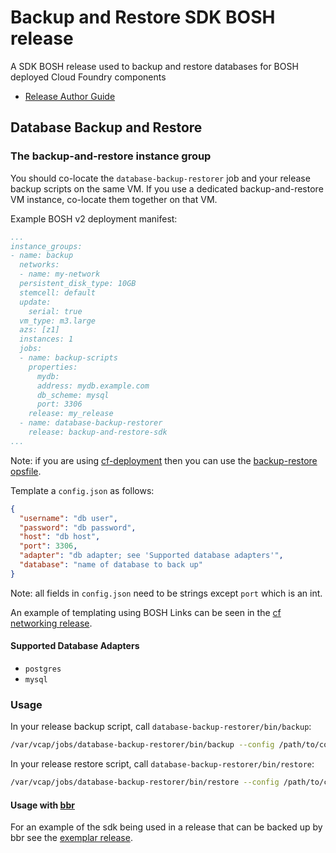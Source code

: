 # Backup and Restore SDK BOSH release

A SDK BOSH release used to backup and restore databases for BOSH deployed Cloud Foundry components

* [Release Author Guide](http://www.boshbackuprestore.io/bosh-backup-and-restore/release_author_guide.html)

## Database Backup and Restore

### The backup-and-restore instance group

You should co-locate the `database-backup-restorer` job and your release backup scripts on the same VM. If you use a dedicated backup-and-restore VM instance, co-locate them together on that VM.

Example BOSH v2 deployment manifest:
```yaml
...
instance_groups:
- name: backup
  networks:
  - name: my-network
  persistent_disk_type: 10GB
  stemcell: default
  update:
    serial: true
  vm_type: m3.large
  azs: [z1]
  instances: 1
  jobs:
  - name: backup-scripts
    properties:
      mydb:
      address: mydb.example.com
      db_scheme: mysql
      port: 3306
    release: my_release
  - name: database-backup-restorer
    release: backup-and-restore-sdk
...
```

Note: if you are using [cf-deployment](https://github.com/cloudfoundry/cf-deployment) then you can use the [backup-restore opsfile](https://github.com/cloudfoundry/cf-deployment/blob/master/operations/experimental/deploy-bosh-backup-restore.yml).

Template a `config.json` as follows:

```json
{
  "username": "db user",
  "password": "db password",
  "host": "db host",
  "port": 3306,
  "adapter": "db adapter; see 'Supported database adapters'",
  "database": "name of database to back up"
}
```

Note: all fields in `config.json` need to be strings except `port` which is an int.

An example of templating using BOSH Links can be seen in the [cf networking release](https://github.com/cloudfoundry-incubator/cf-networking-release/blob/647f7a71b442c25ec29b1cc6484410946f41935c/jobs/bbr-cfnetworkingdb/templates/config.json.erb).

#### Supported Database Adapters
* `postgres`
* `mysql`

### Usage

In your release backup script, call `database-backup-restorer/bin/backup`:

```bash
/var/vcap/jobs/database-backup-restorer/bin/backup --config /path/to/config.json --artifact-file $BBR_ARTIFACT_DIRECTORY/artifactFile
```

In your release restore script, call `database-backup-restorer/bin/restore`:

```bash
/var/vcap/jobs/database-backup-restorer/bin/restore --config /path/to/config.json --artifact-file $BBR_ARTIFACT_DIRECTORY/artifactFile
```

#### Usage with [bbr](https://github.com/cloudfoundry-incubator/bosh-backup-and-restore)

For an example of the sdk being used in a release that can be backed up by bbr see the [exemplar release](https://github.com/cloudfoundry-incubator/exemplar-backup-and-restore-release).
